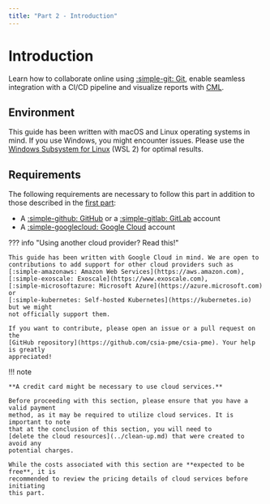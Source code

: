 ```yaml
---
title: "Part 2 - Introduction"
---
```


# Introduction

Learn how to collaborate online using [:simple-git: Git](../tools.md), enable
seamless integration with a CI/CD pipeline and visualize reports with
[CML](../tools.md).

## Environment

This guide has been written with macOS and Linux operating systems in mind. If
you use Windows, you might encounter issues. Please use the
[Windows Subsystem for Linux](https://learn.microsoft.com/en-us/windows/wsl/)
(WSL 2) for optimal results.

## Requirements

The following requirements are necessary to follow this part in addition to
those described in the
[first part](../part-1-local-training-and-model-evaluation/introduction.md#requirements):

- A [:simple-github: GitHub](https://github.com) or a
  [:simple-gitlab: GitLab](https://gitlab.com) account
- A [:simple-googlecloud: Google Cloud](https://cloud.google.com) account

??? info "Using another cloud provider? Read this!"

    This guide has been written with Google Cloud in mind. We are open to
    contributions to add support for other cloud providers such as
    [:simple-amazonaws: Amazon Web Services](https://aws.amazon.com),
    [:simple-exoscale: Exoscale](https://www.exoscale.com),
    [:simple-microsoftazure: Microsoft Azure](https://azure.microsoft.com) or
    [:simple-kubernetes: Self-hosted Kubernetes](https://kubernetes.io) but we might
    not officially support them.

    If you want to contribute, please open an issue or a pull request on the
    [GitHub repository](https://github.com/csia-pme/csia-pme). Your help is greatly
    appreciated!

!!! note

    **A credit card might be necessary to use cloud services.**

    Before proceeding with this section, please ensure that you have a valid payment
    method, as it may be required to utilize cloud services. It is important to note
    that at the conclusion of this section, you will need to
    [delete the cloud resources](../clean-up.md) that were created to avoid any
    potential charges.

    While the costs associated with this section are **expected to be free**, it is
    recommended to review the pricing details of cloud services before initiating
    this part.
